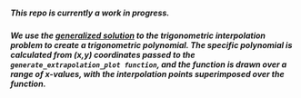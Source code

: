 ##### This repo is currently a work in progress.

##### We use the [generalized solution](https://en.wikipedia.org/wiki/Trigonometric_interpolation#Solution_of_the_problem) to the trigonometric interpolation problem to create a trigonometric polynomial. The specific polynomial is calculated from (x,y) coordinates passed to the `generate_extrapolation_plot function`, and the function is drawn over a range of x-values, with the interpolation points superimposed over the function.
